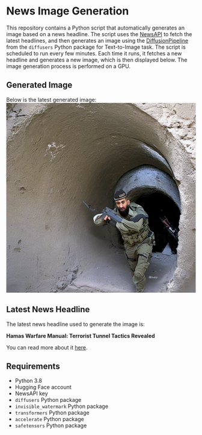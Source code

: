 # News Image Generation
This repository contains a Python script that automatically generates an image based on a news headline. The script uses the [NewsAPI](https://newsapi.org/) to fetch the latest headlines, and then generates an image using the [DiffusionPipeline](https://github.com/huggingface/diffusers) from the `diffusers` Python package for Text-to-Image task.
The script is scheduled to run every few minutes. Each time it runs, it fetches a new headline and generates a new image, which is then displayed below. The image generation process is performed on a GPU.

## Generated Image
Below is the latest generated image:
![Generated Image](image.png)

## Latest News Headline
The latest news headline used to generate the image is:

**Hamas Warfare Manual: Terrorist Tunnel Tactics Revealed**

You can read more about it [here](https://news.google.com/rss/articles/CBMipwFBVV95cUxPSEJhWmpDS2N6eUpxN2RJZkVXQkNLRU5uTE1yMFM3V3VZWGlIS0x5UTNzUVJoRG1wUGtPd24xaEVfZlZVLW9Vd015WlJvSUJoTE5HeUxVWWc2a1VYdlNDRzVETWtxbWs2SUxlakd2MjlDdlNnWWN5S2RObWFsalR1V2FHX3E5MkRSLTZuaU9RRXVWLUJBbnJZOUliQW1yTjNQNThWRnZNQQ?oc=5).

## Requirements
- Python 3.8
- Hugging Face account
- NewsAPI key
- `diffusers` Python package
- `invisible_watermark` Python package
- `transformers` Python package
- `accelerate` Python package
- `safetensors` Python package
